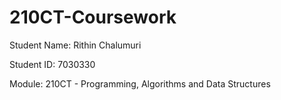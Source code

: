 # 210CT-Coursework
Student Name: Rithin Chalumuri

Student ID: 7030330

Module: 210CT - Programming, Algorithms and Data Structures
